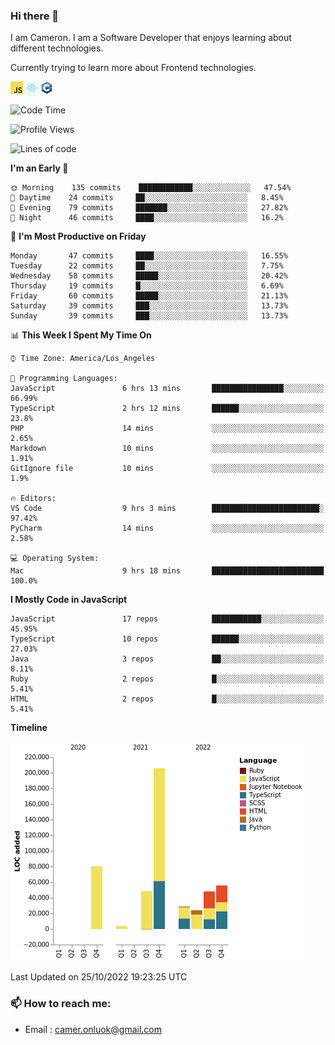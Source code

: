 ### Hi there 👋

I am Cameron. I am a Software Developer that enjoys learning about different technologies.

Currently trying to learn more about Frontend technologies.


<code><img height="20" src="https://raw.githubusercontent.com/github/explore/80688e429a7d4ef2fca1e82350fe8e3517d3494d/topics/javascript/javascript.png"></code>
<code><img height="20" src="https://raw.githubusercontent.com/github/explore/80688e429a7d4ef2fca1e82350fe8e3517d3494d/topics/react/react.png"></code>
<code><img height="20" src="https://raw.githubusercontent.com/github/explore/80688e429a7d4ef2fca1e82350fe8e3517d3494d/topics/cpp/cpp.png"></code>



<!--START_SECTION:waka-->
![Code Time](http://img.shields.io/badge/Code%20Time-556%20hrs%2015%20mins-blue)

![Profile Views](http://img.shields.io/badge/Profile%20Views-0-blue)

![Lines of code](https://img.shields.io/badge/From%20Hello%20World%20I%27ve%20Written-495%20Thousand%20lines%20of%20code-blue)

**I'm an Early 🐤** 

```text
🌞 Morning    135 commits    ████████████░░░░░░░░░░░░░   47.54% 
🌆 Daytime    24 commits     ██░░░░░░░░░░░░░░░░░░░░░░░   8.45% 
🌃 Evening    79 commits     ███████░░░░░░░░░░░░░░░░░░   27.82% 
🌙 Night      46 commits     ████░░░░░░░░░░░░░░░░░░░░░   16.2%

```
📅 **I'm Most Productive on Friday** 

```text
Monday       47 commits     ████░░░░░░░░░░░░░░░░░░░░░   16.55% 
Tuesday      22 commits     ██░░░░░░░░░░░░░░░░░░░░░░░   7.75% 
Wednesday    58 commits     █████░░░░░░░░░░░░░░░░░░░░   20.42% 
Thursday     19 commits     █░░░░░░░░░░░░░░░░░░░░░░░░   6.69% 
Friday       60 commits     █████░░░░░░░░░░░░░░░░░░░░   21.13% 
Saturday     39 commits     ███░░░░░░░░░░░░░░░░░░░░░░   13.73% 
Sunday       39 commits     ███░░░░░░░░░░░░░░░░░░░░░░   13.73%

```


📊 **This Week I Spent My Time On** 

```text
⌚︎ Time Zone: America/Los_Angeles

💬 Programming Languages: 
JavaScript               6 hrs 13 mins       ████████████████░░░░░░░░░   66.99% 
TypeScript               2 hrs 12 mins       ██████░░░░░░░░░░░░░░░░░░░   23.8% 
PHP                      14 mins             ░░░░░░░░░░░░░░░░░░░░░░░░░   2.65% 
Markdown                 10 mins             ░░░░░░░░░░░░░░░░░░░░░░░░░   1.91% 
GitIgnore file           10 mins             ░░░░░░░░░░░░░░░░░░░░░░░░░   1.9%

🔥 Editors: 
VS Code                  9 hrs 3 mins        ████████████████████████░   97.42% 
PyCharm                  14 mins             ░░░░░░░░░░░░░░░░░░░░░░░░░   2.58%

💻 Operating System: 
Mac                      9 hrs 18 mins       █████████████████████████   100.0%

```

**I Mostly Code in JavaScript** 

```text
JavaScript               17 repos            ███████████░░░░░░░░░░░░░░   45.95% 
TypeScript               10 repos            ██████░░░░░░░░░░░░░░░░░░░   27.03% 
Java                     3 repos             ██░░░░░░░░░░░░░░░░░░░░░░░   8.11% 
Ruby                     2 repos             █░░░░░░░░░░░░░░░░░░░░░░░░   5.41% 
HTML                     2 repos             █░░░░░░░░░░░░░░░░░░░░░░░░   5.41%

```


**Timeline**

![Chart not found](https://raw.githubusercontent.com/camer0nluo/camer0nluo/main/charts/bar_graph.png) 


 Last Updated on 25/10/2022 19:23:25 UTC
<!--END_SECTION:waka-->

### 📫 How to reach me:
- Email : camer.onluok@gmail.com
